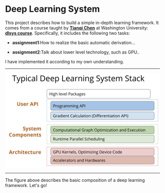 # Deep Learning System

This project describes how to build a simple in-depth learning framework. It comes from a course taught by [**Tianqi Chen**](http://homes.cs.washington.edu/~tqchen/) at Washington University: [**dlsys course**](http://dlsys.cs.washington.edu/). Specifically, it includes the following two tasks:
- **assignment1**:How to realize the basic automatic derivation...

- **assignment2**:Talk about lower level technology, such as GPU..

I have implemented it according to my own understanding.

---

![Deep Learning System](img/dlsys.png)

---

The figure above describes the basic composition of a deep learning framework. Let's go!


